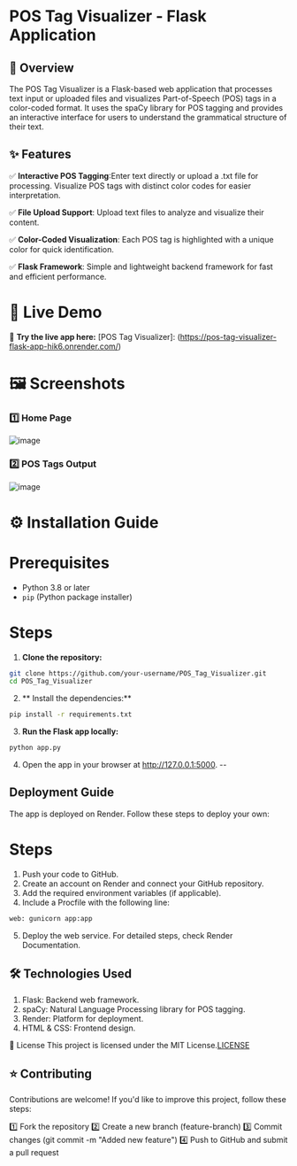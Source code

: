 # POS Tag Visualizer - Flask Application

## 📌 Overview

The POS Tag Visualizer is a Flask-based web application that processes text input or uploaded files and visualizes Part-of-Speech (POS) tags in a color-coded format. It uses the spaCy library for POS tagging and provides an interactive interface for users to understand the grammatical structure of their text.

## ✨ Features

✅  **Interactive POS Tagging**:Enter text directly or upload a .txt file for processing. Visualize POS tags with distinct color codes for easier interpretation.

✅  **File Upload Support**: Upload text files to analyze and visualize their content.

✅ **Color-Coded Visualization**: Each POS tag is highlighted with a unique color for quick identification.

✅ **Flask Framework**: Simple and lightweight backend framework for fast and efficient performance.


# 🚀 Live Demo

🔗 **Try the live app here:**  [POS Tag Visualizer]: (https://pos-tag-visualizer-flask-app-hik6.onrender.com/)

# 🖼 Screenshots

### 1️⃣ Home Page
![image](https://github.com/user-attachments/assets/36d7fc29-b9b0-4fba-af22-df78ecf07ab5)

### 2️⃣ POS Tags Output  
![image](https://github.com/user-attachments/assets/c3eec852-c6e7-43d6-a012-5359c69b6ce4)


# ⚙ Installation Guide

# Prerequisites

- Python 3.8 or later
- `pip` (Python package installer)

# Steps

1. **Clone the repository:**
 ```bash
git clone https://github.com/your-username/POS_Tag_Visualizer.git
cd POS_Tag_Visualizer
```
2. ** Install the dependencies:**
 ```bash
pip install -r requirements.txt
```
3. **Run the Flask app locally:**

 ```bash
python app.py
```

4. Open the app in your browser at http://127.0.0.1:5000.
--

## Deployment Guide

The app is deployed on Render. Follow these steps to deploy your own:

# Steps
1. Push your code to GitHub.
2. Create an account on Render and connect your GitHub repository.
3. Add the required environment variables (if applicable).
4. Include a Procfile with the following line:
```bash 
web: gunicorn app:app
```
5. Deploy the web service.
For detailed steps, check Render Documentation.


## 🛠 Technologies Used

1. Flask: Backend web framework.
2. spaCy: Natural Language Processing library for POS tagging.
3. Render: Platform for deployment.
4. HTML & CSS: Frontend design.


📝 License
This project is licensed under the MIT License.[LICENSE](LICENSE)


## ⭐ Contributing
Contributions are welcome! If you'd like to improve this project, follow these steps:

1️⃣ Fork the repository
2️⃣ Create a new branch (feature-branch)
3️⃣ Commit changes (git commit -m "Added new feature")
4️⃣ Push to GitHub and submit a pull request



